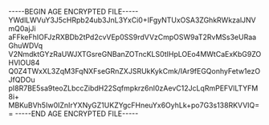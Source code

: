 -----BEGIN AGE ENCRYPTED FILE-----
YWdlLWVuY3J5cHRpb24ub3JnL3YxCi0+IFgyNTUxOSA3ZGhkRWkzalJNVmQ0ajJi
aFFkeFhIOFJzRXBDb2tPd2cvVEp0SS9rdVVzCmpOSW9aT2RvMSs3eURaaGhuWDVq
V2NmdktGYzRaUWJXTGsreGNBanZOTncKLS0tIHpLOEo4MWtCaExKbG9ZOHVlOU84
Q0Z4TWxXL3ZqM3FqNXFseGRnZXJSRUkKykCmk/IAr9fEGQonhyFetw1ezOJfQDOu
pI8R7BE5sa9teoZLbccZibdH22Sqfmpkrz6nI0zAevC12JcLqRmPEFVlLTYFM8i+
MBKuBVh5Iw0IZnIrYXNyGZ1UKZYgcFHneuYx6OyhLk+po7G3s138RKVVIQ==
-----END AGE ENCRYPTED FILE-----

